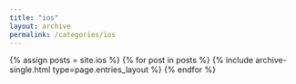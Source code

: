 ```yaml
---
title: "ios"
layout: archive
permalink: /categories/ios
---
```


{% assign posts = site.ios %}
{% for post in posts %}
{% include archive-single.html type=page.entries_layout %}
{% endfor %}

